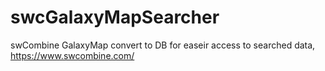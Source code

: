 # swcGalaxyMapSearcher
swCombine GalaxyMap convert to DB for easeir access to searched data, https://www.swcombine.com/
